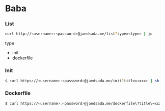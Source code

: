 # Baba

### List
```sh
curl http://<username>:<password>@jaedsada.me/list?type=<type> | jq
```
type
- init
- dockerfile

### Init

```sh
$ curl https://<username>:<password>@jaedsada.me/init?title=<xxx> | sh
```

### Dockerfile

```sh
$ curl https://<username>:<password>@jaedsada.me/dockerfile\?title\=xxx | docker build -t <name> -f- .
```